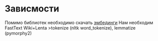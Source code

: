 # Зависмости
Помимо библиотек необходимо скачать [эмбединги](http://docs.deeppavlov.ai/en/master/features/pretrained_vectors.html#fasttext)
Нам необходим FastText Wiki+Lenta >tokenize (nltk word_tokenize), lemmatize (pymorphy2)
